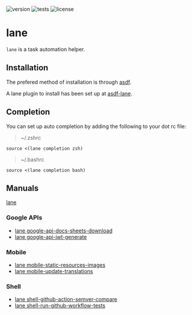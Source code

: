 ![version](https://img.shields.io/github/v/release/CodeReaper/lane)
![tests](https://github.com/CodeReaper/lane/actions/workflows/tests.yaml/badge.svg)
![license](https://img.shields.io/github/license/CodeReaper/lane.svg)

# lane

`lane` is a task automation helper.

## Installation

The prefered method of installation is through [asdf](http://asdf-vm.com/).

A lane plugin to install has been set up at [asdf-lane](https://github.com/CodeReaper/asdf-lane).

## Completion

You can set up auto completion by adding the following to your dot rc file:

> ~/.zshrc
```
source <(lane completion zsh)
```

> ~/.bashrc
```
source <(lane completion bash)
```

## Manuals

[lane](lane.d/help.md)

### Google APIs

- [lane google-api-docs-sheets-download](lane.d/google-api-docs-sheets-download/help.md)
- [lane google-api-jwt-generate](lane.d/google-api-jwt-generate/help.md)

### Mobile

- [lane mobile-static-resources-images](lane.d/mobile-static-resources-images/help.md)
- [lane mobile-update-translations](lane.d/mobile-update-translations/help.md)

### Shell

- [lane shell-github-action-semver-compare](lane.d/shell-github-action-semver-compare/help.md)
- [lane shell-run-github-workflow-tests](lane.d/shell-run-github-workflow-tests/help.md)
